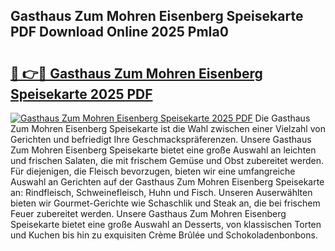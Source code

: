 ## Gasthaus Zum Mohren Eisenberg Speisekarte PDF Download Online 2025 PmIa0

# <h2><a href="http://gcbhdgy.nevu.top/?p=Gasthaus+Zum+Mohren+Eisenberg+Speisekarte">🔗 👉🔴 Gasthaus Zum Mohren Eisenberg Speisekarte 2025 PDF</a></h2>

[![Gasthaus Zum Mohren Eisenberg Speisekarte 2025 PDF](https://i.imgur.com/dBaPXMq.png)](http://gcbhdgy.nevu.top/?p=Gasthaus+Zum+Mohren+Eisenberg+Speisekarte)
Die Gasthaus Zum Mohren Eisenberg Speisekarte ist die Wahl zwischen einer Vielzahl von Gerichten und befriedigt Ihre Geschmackspräferenzen. Unsere Gasthaus Zum Mohren Eisenberg Speisekarte bietet eine große Auswahl an leichten und frischen Salaten, die mit frischem Gemüse und Obst zubereitet werden. Für diejenigen, die Fleisch bevorzugen, bieten wir eine umfangreiche Auswahl an Gerichten auf der Gasthaus Zum Mohren Eisenberg Speisekarte an: Rindfleisch, Schweinefleisch, Huhn und Fisch. Unseren Auserwählten bieten wir Gourmet-Gerichte wie Schaschlik und Steak an, die bei frischem Feuer zubereitet werden. Unsere Gasthaus Zum Mohren Eisenberg Speisekarte bietet eine große Auswahl an Desserts, von klassischen Torten und Kuchen bis hin zu exquisiten Crème Brûlée und Schokoladenbonbons.
